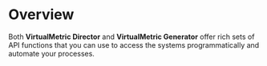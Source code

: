 # Overview

Both **VirtualMetric Director** and **VirtualMetric Generator** offer rich sets of API functions that you can use to access the systems programmatically and automate your processes.
